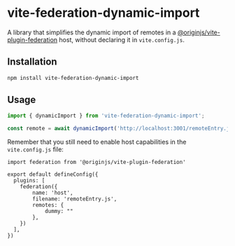 # vite-federation-dynamic-import

A library that simplifies the dynamic import of remotes in a [@originjs/vite-plugin-federation](https://github.com/originjs/vite-plugin-federation) host, without declaring it in `vite.config.js`.

## Installation

```sh
npm install vite-federation-dynamic-import
```

## Usage

```js
import { dynamicImport } from 'vite-federation-dynamic-import';

const remote = await dynamicImport('http://localhost:3001/remoteEntry.js');
```


Remember that you still need to enable host capabilities in the `vite.config.js` file:

```js:highlight={8,10}
import federation from '@originjs/vite-plugin-federation'

export default defineConfig({
  plugins: [
    federation({
        name: 'host',
        filename: 'remoteEntry.js',
        remotes: {
            dummy: ""
        },
    })
  ],
})
```